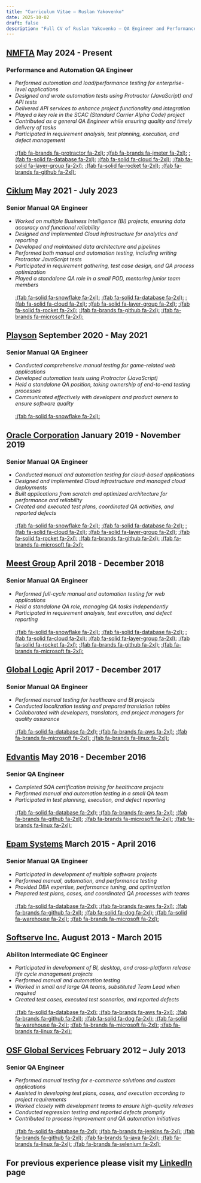 ```yaml
---
title: "Curriculum Vitae – Ruslan Yakovenko"
date: 2025-10-02
draft: false
description: "Full CV of Ruslan Yakovenko – QA Engineer and Performance Testing Expert"
---
```

## **[NMFTA](https://www.nmfta.org/) May 2024 - Present** ##

### Performance and Automation QA Engineer ###

- *Performed automation and load/performance testing for enterprise-level applications*  
- *Designed and wrote automation tests using Protractor (JavaScript) and API tests*  
- *Delivered API services to enhance project functionality and integration*  
- *Played a key role in the SCAC (Standard Carrier Alpha Code) project*  
- *Contributed as a general QA Engineer while ensuring quality and timely delivery of tasks*  
- *Participated in requirement analysis, test planning, execution, and defect management* \
\
[:(fab fa-brands fa-protractor fa-2xl):](https://www.protractortest.org/) 
[:(fab fa-brands fa-jmeter fa-2xl):](https://jmeter.apache.org/)
[:(fab fa-solid fa-database fa-2xl):](https://www.microsoft.com/en-us/sql-server/)
[:(fab fa-solid fa-cloud fa-2xl):](https://azure.microsoft.com/)
[:(fab fa-solid fa-layer-group fa-2xl):](https://www.databricks.com/)
[:(fab fa-solid fa-rocket fa-2xl):](https://azure.microsoft.com/en-us/products/devops)
[:(fab fa-brands fa-github fa-2xl):](https://www.github.com)
&nbsp;

## **[Ciklum](https://www.ciklum.com/) May 2021 - July 2023** ##

### Senior Manual QA Engineer ###

- *Worked on multiple Business Intelligence (BI) projects, ensuring data accuracy and functional reliability*  
- *Designed and implemented Cloud infrastructure for analytics and reporting*  
- *Developed and maintained data architecture and pipelines*  
- *Performed both manual and automation testing, including writing Protractor JavaScript tests*  
- *Participated in requirement gathering, test case design, and QA process optimization*  
- *Played a standalone QA role in a small POD, mentoring junior team members* \
\
[:(fab fa-solid fa-snowflake fa-2xl):](https://www.snowflake.com/en/)
[:(fab fa-solid fa-database fa-2xl):](https://www.microsoft.com/en-us/sql-server/)
[:(fab fa-solid fa-cloud fa-2xl):](https://azure.microsoft.com/)
[:(fab fa-solid fa-layer-group fa-2xl):](https://www.databricks.com/)
[:(fab fa-solid fa-rocket fa-2xl):](https://azure.microsoft.com/en-us/products/devops)
[:(fab fa-brands fa-github fa-2xl):](https://www.github.com)
[:(fab fa-brands fa-microsoft fa-2xl):](https://www.microsoft.com/en-us/windows-server)
&nbsp;

## **[Playson](https://playson.com/) September 2020 - May 2021** ##

### Senior Manual QA Engineer ###

- *Conducted comprehensive manual testing for game-related web applications*  
- *Developed automation tests using Protractor (JavaScript)*  
- *Held a standalone QA position, taking ownership of end-to-end testing processes*  
- *Communicated effectively with developers and product owners to ensure software quality* \
\
[:(fab fa-solid fa-snowflake fa-2xl):](https://www.snowflake.com/en/)
&nbsp;

## **[Oracle Corporation](https://www.oracle.com/) January 2019 - November 2019** ##

### Senior Manual QA Engineer ###

- *Conducted manual and automation testing for cloud-based applications*  
- *Designed and implemented Cloud infrastructure and managed cloud deployments*  
- *Built applications from scratch and optimized architecture for performance and reliability*  
- *Created and executed test plans, coordinated QA activities, and reported defects* \
\
[:(fab fa-solid fa-snowflake fa-2xl):](https://www.snowflake.com/en/) 
[:(fab fa-solid fa-database fa-2xl):](https://www.microsoft.com/en-us/sql-server/)
[:(fab fa-solid fa-cloud fa-2xl):](https://azure.microsoft.com/)
[:(fab fa-solid fa-layer-group fa-2xl):](https://www.databricks.com/)
[:(fab fa-solid fa-rocket fa-2xl):](https://azure.microsoft.com/en-us/products/devops)
[:(fab fa-brands fa-github fa-2xl):](https://www.github.com)
[:(fab fa-brands fa-microsoft fa-2xl):](https://www.microsoft.com/en-us/windows-server)
&nbsp;

## **[Meest Group](https://ua.meest.com/) April 2018 - December 2018** ##

### Senior Manual QA Engineer ###

- *Performed full-cycle manual and automation testing for web applications*  
- *Held a standalone QA role, managing QA tasks independently*  
- *Participated in requirement analysis, test execution, and defect reporting* \
\
[:(fab fa-solid fa-snowflake fa-2xl):](https://www.snowflake.com/en/)
[:(fab fa-solid fa-database fa-2xl):](https://www.microsoft.com/en-us/sql-server/)
[:(fab fa-solid fa-cloud fa-2xl):](https://azure.microsoft.com/)
[:(fab fa-solid fa-layer-group fa-2xl):](https://www.databricks.com/)
[:(fab fa-solid fa-rocket fa-2xl):](https://azure.microsoft.com/en-us/products/devops)
[:(fab fa-brands fa-github fa-2xl):](https://www.github.com)
[:(fab fa-brands fa-microsoft fa-2xl):](https://www.microsoft.com/en-us/windows-server)
&nbsp;

## **[Global Logic](https://www.globallogic.com/ua/) April 2017 - December 2017** ##

### Senior Manual QA Engineer ###

- *Performed manual testing for healthcare and BI projects*  
- *Conducted localization testing and prepared translation tables*  
- *Collaborated with developers, translators, and project managers for quality assurance* \
\
[:(fab fa-solid fa-database fa-2xl):](https://www.microsoft.com/en-us/sql-server/)
[:(fab fa-brands fa-aws fa-2xl):](https://aws.amazon.com/)
[:(fab fa-brands fa-microsoft fa-2xl):](https://www.microsoft.com/en-us/windows-server)
[:(fab fa-brands fa-linux fa-2xl):](https://www.linux.org/)
&nbsp;

## **[Edvantis](https://www.edvantis.com/) May 2016 - December 2016** ##

### Senior QA Engineer ###

- *Completed SQA certification training for healthcare projects*  
- *Performed manual and automation testing in a small QA team*  
- *Participated in test planning, execution, and defect reporting* \
\
[:(fab fa-solid fa-database fa-2xl):](https://www.microsoft.com/en-us/sql-server/)
[:(fab fa-brands fa-aws fa-2xl):](https://aws.amazon.com/)
[:(fab fa-brands fa-github fa-2xl):](https://www.github.com)
[:(fab fa-brands fa-microsoft fa-2xl):](https://www.microsoft.com/en-us/windows-server)
[:(fab fa-brands fa-linux fa-2xl):](https://www.linux.org/)
&nbsp;

## **[Epam Systems](https://www.epam.com/) March 2015 - April 2016** ##

### Senior Manual QA Engineer ###

- *Participated in development of multiple software projects*  
- *Performed manual, automation, and performance testing*  
- *Provided DBA expertise, performance tuning, and optimization*  
- *Prepared test plans, cases, and coordinated QA processes with teams* \
\
[:(fab fa-solid fa-database fa-2xl):](https://www.microsoft.com/en-us/sql-server/)
[:(fab fa-brands fa-aws fa-2xl):](https://aws.amazon.com/)
[:(fab fa-brands fa-github fa-2xl):](https://www.github.com)
[:(fab fa-solid fa-dog fa-2xl):](https://www.datadoghq.com/)
[:(fab fa-solid fa-warehouse fa-2xl):](https://www.zadara.com/)
[:(fab fa-brands fa-microsoft fa-2xl):](https://www.microsoft.com/en-us/windows-server)
&nbsp;

## **[Softserve Inc.](https://www.softserveinc.com/en-us) August 2013 - March 2015** ##

### Abiliton Intermediate QC Engineer ###

- *Participated in development of BI, desktop, and cross-platform release life cycle management projects*  
- *Performed manual and automation testing*  
- *Worked in small and large QA teams, substituted Team Lead when required*  
- *Created test cases, executed test scenarios, and reported defects* \
\
[:(fab fa-solid fa-database fa-2xl):](https://www.microsoft.com/en-us/sql-server/)
[:(fab fa-brands fa-aws fa-2xl):](https://aws.amazon.com/)
[:(fab fa-brands fa-github fa-2xl):](https://www.github.com)
[:(fab fa-solid fa-dog fa-2xl):](https://www.datadoghq.com/)
[:(fab fa-solid fa-warehouse fa-2xl):](https://www.zadara.com/)
[:(fab fa-brands fa-microsoft fa-2xl):](https://www.microsoft.com/en-us/windows-server)
[:(fab fa-brands fa-linux fa-2xl):](https://www.linux.org/)
&nbsp;

## **[OSF Global Services](https://osf-global.com/) February 2012 – July 2013** ##

### Senior QA Engineer ###

- *Performed manual testing for e-commerce solutions and custom applications*  
- *Assisted in developing test plans, cases, and execution according to project requirements*  
- *Worked closely with development teams to ensure high-quality releases*  
- *Conducted regression testing and reported defects promptly*  
- *Contributed to process improvement and QA automation initiatives* \
\
[:(fab fa-solid fa-database fa-2xl):](https://www.microsoft.com/en-us/sql-server/)
[:(fab fa-brands fa-jenkins fa-2xl):](https://www.jenkins.io/)
[:(fab fa-brands fa-github fa-2xl):](https://www.github.com/)
[:(fab fa-brands fa-java fa-2xl):](https://www.java.com/)
[:(fab fa-brands fa-linux fa-2xl):](https://www.linux.org/)
[:(fab fa-brands fa-selenium fa-2xl):](https://www.selenium.dev/)
&nbsp;

## **For previous experience please visit my [LinkedIn](https://www.linkedin.com/in/ruslan-yakovenko-85a66674/) page** ##
